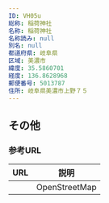 ```yaml
---
ID: VH05u
総称: 稲荷神社
名称: 稲荷神社
名称読み: null
別名: null
都道府県: 岐阜県
区域: 美濃市
緯度: 35.5860701
経度: 136.8628968
郵便番号: 5013787
住所: 岐阜県美濃市上野７５
---
```


## その他

### 参考URL

| URL | 説明          |
| --- | ------------- |
|     | OpenStreetMap |
